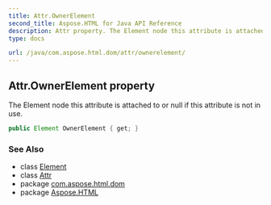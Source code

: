 ```yaml
---
title: Attr.OwnerElement
second_title: Aspose.HTML for Java API Reference
description: Attr property. The Element node this attribute is attached to or null if this attribute is not in use
type: docs

url: /java/com.aspose.html.dom/attr/ownerelement/
---
```

## Attr.OwnerElement property

The Element node this attribute is attached to or null if this attribute is not in use.

```java
public Element OwnerElement { get; }
```

### See Also

* class [Element](../../element/)
* class [Attr](../)
* package [com.aspose.html.dom](../../../com.aspose.html.dom/)
* package [Aspose.HTML](../../../)
